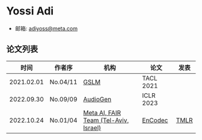 # Yossi Adi

- 邮箱: adiyoss@meta.com

## 论文列表

| 时间 | 作者序 | 机构 | 论文 | 发表 |
|:-:|:-:|---|---|---|
| 2021.02.01 | No.04/11 | [GSLM](../Models/Speech_LLM/2021.02.01_GSLM.md) | TACL 2021 |
| 2022.09.30 | No.09/09 | [AudioGen](../Models/Speech_LLM/2022.09.30_AudioGen.md) | ICLR 2023 |
| 2022.10.24 | No.01/04 | [Meta AI, FAIR Team (Tel-Aviv, Israel)](../Institutions/USA-Meta.AI.md) | [EnCodec](../Models/Speech_Neural_Codec/2022.10.24_EnCodec.md) | [TMLR](../Publications/TMLR.md) |

